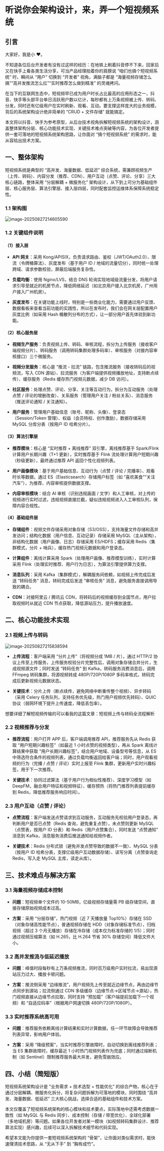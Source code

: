 # 听说你会架构设计，来，弄一个短视频系统

## 引言

大家好，我是小 ❤。

不知道各位后台开发者有没有过这样的经历：在地铁上刷着抖音停不下来，回家后又在快手上看各类生活分享，可当产品经理拍着你的肩膀说 “咱们也搞个短视频系统” 时，瞬间从 “用户” 切换到 “开发者” 视角，满脑子都是 “海量视频存储怎么搞”“高并发推流怎么扛”“实时推荐怎么做到精准” 的灵魂拷问。

在当下的互联网生态中，短视频早已成为用户时长占比最高的应用形态之一，抖音、快手等头部平台单日活跃用户数以亿计，每秒都有上万条视频被上传、转码、分发，同时还有亿级用户在实时刷新、观看、互动。要支撑这样庞大的业务规模，背后的系统架构设计绝非简单的 “CRUD + 文件存储” 就能搞定。

本文将以抖音、快手为参考原型，从后台技术视角拆解短视频系统的架构设计，涵盖整体架构分层、核心功能技术实现、关键技术难点突破等内容，为各位开发者提供一套可落地的短视频系统架构思路，让你面对 “搞个短视频系统” 的需求时，能从容给出技术方案。



## 一、整体架构

短视频系统是典型的 “高并发、海量数据、低延迟” 综合系统，需兼顾视频生产（上传、转码）、内容分发（推荐、CDN）、用户互动（点赞、评论、分享）三大核心链路，整体采用 “分层解耦 + 微服务化” 架构设计，从下到上可分为基础组件层、核心服务层、算法引擎层、接入层四层，同时配套监控运维体系保障系统稳定性。

### 1.1 架构图

![image-20250827214605590](imgs/image-20250827214605590.png)

### 1.2 关键组件说明

#### （1）接入层

- **API 网关**：采用 Kong/APISIX，负责请求路由、鉴权（JWT/OAuth2.0）、限流（令牌桶算法）、灰度发布（基于用户 ID / 地域的流量切分），同时统一处理跨域、请求参数校验，屏蔽后端服务复杂性。

- **负载均衡**：使用 Nginx/LVS，结合 DNS 轮询实现地域级流量分发，将用户请求引导至就近的机房节点，降低网络延迟（如北京用户接入北京机房，广州用户接入广州机房）。
- **灰度发布**：在关键功能上线时，特别是一些商业化能力，需要通过用户反馈、数据看板来查看当前功能的实践性，所以在发布时，我们会在网关层配置用户灰度比例（如采用 Hash 桶散列分布的方式），让一部分用户首先体验到新功能。



#### （2）核心服务层

- **视频生产服务**：负责视频上传、转码、审核流程，拆分为上传服务（接收客户端视频分片）、转码服务（调用转码集群处理多码率）、审核服务（对接内容审核接口）三个微服务。

- **视频分发服务**：核心是 “推流 - 拉流” 链路，包含推流服务（接收转码后的视频流，写入 CDN 源站）、拉流服务（为客户端提供视频播放地址，支持断点续传）、缓存服务（Redis 缓存热门视频元数据，减少 DB 访问）。

- **社区服务**：处理点赞、评论、分享、关注等互动行为，拆分为互动服务（处理点赞 / 评论的增删改查）、关系服务（管理用户关注 / 粉丝关系）、消息服务（推送评论通知 / 关注通知）。

- **用户服务**：管理用户基础信息（账号、昵称、头像）、登录态（Session/Token 管理）、权益（会员特权、创作激励），数据存储采用 MySQL 分库分表（按用户 ID 哈希分片）。



#### （3）算法引擎层

- **推荐模块**：核心是 “实时推荐 + 离线推荐” 双引擎，离线推荐基于 Spark/Flink 计算用户长期兴趣（T+1 更新），实时推荐基于 Flink 流处理计算用户短期兴趣（秒级更新），最终通过推荐 API 返回个性化视频列表。

- **用户画像模块**：基于用户基础信息、互动行为（点赞 / 评论 / 完播率）、观看时长等数据，通过 ES（Elasticsearch）存储用户标签（如 “喜欢美食”“关注汽车”），为推荐、内容审核提供数据支撑。

- **内容审核模块**：结合 AI 审核（识别违规画面 / 文字）和人工审核，对上传的视频进行实时过滤，违规视频直接拦截，疑似违规视频进入人工审核队列，保障内容合规性。



#### （4）基础组件层

- **存储组件**：视频文件存储采用对象存储（S3/OSS），支持海量文件存储和高并发访问；结构化数据（用户信息、互动记录）存储采用 MySQL（主从架构），非结构化数据（用户画像、日志）存储采用 ES/HDFS；缓存采用 Redis（集群模式，分片 + 哨兵），缓存热门视频元数据和用户登录态。

- **计算组件**：离线计算采用 Spark（处理用户画像、推荐模型训练），实时计算采用 Flink（处理实时推荐、用户行为日志），为算法引擎提供算力支撑。

- **消息队列**：采用 Kafka（集群模式），解耦服务间依赖，如视频上传完成后发送 “转码任务” 消息，转码完成后发送 “审核任务” 消息，避免服务直接调用导致的耦合。

- **CDN**：对接阿里云 / 腾讯云 CDN，将转码后的视频缓存到全国节点，用户拉取视频时从就近 CDN 节点获取，降低源站压力，提升播放速度。



## 二、核心功能技术实现

### 2.1 视频上传与转码

![image-20250827215838594](imgs/image-20250827215838594.png)

- **上传流程**：客户端采用 “分片上传”（将视频分成 1MB / 片），通过 HTTP/2 协议上传至上传服务，上传服务校验分片完整性后，调用对象存储合并分片，生成视频源文件；同时发送 “转码任务” 到 Kafka，转码服务消费消息后，调用 FFmpeg 转码集群，将源视频转成 480P/720P/1080P 多码率格式，转码完成后更新视频元数据状态。

- **关键技术**：分片上传（断点续传，避免网络中断重传整个视频）、异步转码（采用 Celery 任务队列，支持任务优先级，热门用户视频优先转码）、QUIC 协议（弱网环境下提升上传速度，降低丢包率）。

想要详细了解短视频传输的可以看我的这篇文章：短视频上传与转码全流程解析



### 2.2 视频推荐与分发

- **推荐流程**：用户打开 APP 后，客户端调用推荐 API，推荐服务先从 Redis 获取 “用户短期兴趣标签”（如最近 1 小时点赞的视频类型），再从 Spark 离线计算结果中获取 “用户长期兴趣标签”，结合用户地域、设备型号等信息，从 ES 中筛选符合条件的视频列表，通过负载均衡返回给客户端；同时，用户观看视频的行为（完播 / 点赞 / 评论）实时上报至 Flink 集群，更新用户实时兴趣标签，用于下一次推荐。

- **关键技术**：协同过滤算法（基于用户行为相似性推荐）、深度学习模型（如 DeepFM，融合用户特征和视频特征）、缓存预热（将热门推荐列表提前缓存到 Redis，降低推荐服务响应时间）。



### 2.3 用户互动（点赞 / 评论）

- **点赞流程**：客户端发送点赞请求到互动服务，互动服务先校验用户登录态，再判断用户是否已点赞（Redis 查询，避免重复点赞），未点赞则更新 MySQL（点赞表，按用户 ID 分表）和 Redis（用户点赞集合），同时发送 “点赞通知” 消息到 Kafka，消息服务消费后推送通知给视频作者。

- **关键技术**：Redis 分布式锁（避免并发点赞导致的数据不一致）、MySQL 分表（按用户 ID 哈希分表，支撑亿级用户互动数据存储）、读写分离（点赞查询走 Redis，写入走 MySQL 主库，读走从库）。



## 三、技术难点与解决方案

### 3.1 海量视频存储成本控制

- **问题**：短视频单个文件约 10-50MB，亿级视频存储量需 PB 级存储空间，直接存储原始视频成本过高。

- **方案**：采用 “分层存储”，热门视频（近 7 天播放量 Top10%）存储在 SSD（对象存储高性能节点），普通视频存储在 HDD（对象存储标准节点），归档视频（超过 3 个月无播放）存储在冷存储（成本仅为标准存储的 1/5）；同时通过视频压缩算法（如 H.265，比 H.264 节省 30% 存储空间）降低文件大小。



### 3.2 高并发推流与低延迟播放

- **问题**：峰值时段每秒有上万条视频推流，同时百万级用户实时拉流，易出现源站压力过大、播放卡顿问题。

- **方案**：推流侧采用 “边缘推流”，用户视频先上传至就近边缘节点，再由边缘节点同步到源站；拉流侧通过 CDN 多级缓存（边缘节点→区域节点→源站），热门视频直接从边缘节点拉取，同时支持 “预加载”（客户端提前加载下一个视频）和 “自适应码率”（根据用户网速切换 480P/720P/1080P）。



### 3.3 实时推荐系统高可用

- **问题**：推荐服务依赖离线计算结果和实时计算数据，任一环节故障会导致推荐列表异常，影响用户体验。

- **方案**：采用 “降级预案”，当实时推荐引擎故障时，自动切换到离线推荐列表；当 ES 集群故障时，缓存最近 1 小时热门视频列表作为兜底；同时通过熔断机制（如 Sentinel）限制推荐服务最大并发，避免雪崩效应。



## 四、小结（简短版）

短视频系统架构设计是 “业务需求 + 技术选型 + 性能优化” 的综合产物，核心在于通过分层解耦、微服务化拆分，将复杂问题拆解为可落地的模块，同时围绕 “高并发、海量数据、低延迟” 三大核心挑战，选择合适的基础组件和技术方案。

本文仅覆盖了短视频系统架构的核心模块和技术要点，实际落地中还需考虑数据一致性（如 MySQL 与 Redis 同步）、成本控制（存储 / 带宽优化）、全球化部署（多地域机房）等问题。如果各位开发者对某一模块（如视频转码集群设计、推荐算法实现）感兴趣，后续可以深入拆解技术细节和代码实现。

希望本文能为你提供一套短视频系统架构的 “骨架”，让你面对类似需求时，能快速理清技术思路，从 “无从下手” 到 “胸有成竹”。
